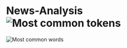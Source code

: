 # News-Analysis![Most common tokens](https://github.com/CalebCur01/News-Analysis/assets/25915691/5c7bf5e5-482a-446e-b23a-fd5ea7ea945f)
![Most common words](https://github.com/CalebCur01/News-Analysis/assets/25915691/226ef813-3b6d-4d3d-9ab4-d8907766bf3e)
